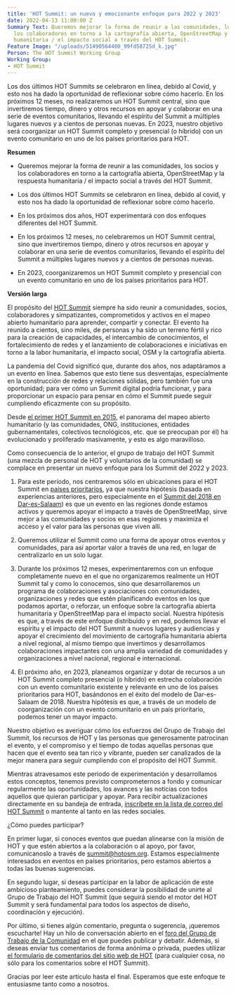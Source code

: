 ```yaml
---
title: 'HOT Summit: un nuevo y emocionante enfoque para 2022 y 2023'
date: 2022-04-13 11:00:00 Z
Summary Text: Queremos mejorar la forma de reunir a las comunidades, los socios y
  los colaboradores en torno a la cartografía abierta, OpenStreetMap y la respuesta
  humanitaria / el impacto social a través del HOT Summit.
Feature Image: "/uploads/51490564400_99fd58725d_k.jpg"
Person: The HOT Summit Working Group
Working Group:
- HOT Summit
---
```


Los dos últimos HOT Summits se celebraron en línea, debido al Covid, y esto nos ha dado la oportunidad de reflexionar sobre cómo hacerlo. En los próximos 12 meses, no realizaremos un HOT Summit central, sino que invertiremos tiempo, dinero y otros recursos en apoyar y colaborar en una serie de eventos comunitarios, llevando el espíritu del Summit a múltiples lugares nuevos y a cientos de personas nuevas. En 2023, nuestro objetivo será coorganizar un HOT Summit completo y presencial (o híbrido) con un evento comunitario en uno de los países prioritarios para HOT.

**Resumen**

* Queremos mejorar la forma de reunir a las comunidades, los socios y los colaboradores en torno a la cartografía abierta, OpenStreetMap y la respuesta humanitaria / el impacto social a través del HOT Summit.

* Los dos últimos HOT Summits se celebraron en línea, debido al covid, y esto nos ha dado la oportunidad de reflexionar sobre cómo hacerlo.

* En los próximos dos años, HOT experimentará con dos enfoques diferentes del HOT Summit.

* En los próximos 12 meses, no celebraremos un HOT Summit central, sino que invertiremos tiempo, dinero y otros recursos en apoyar y colaborar en una serie de eventos comunitarios, llevando el espíritu del Summit a múltiples lugares nuevos y a cientos de personas nuevas.

* En 2023, coorganizaremos un HOT Summit completo y presencial con un evento comunitario en uno de los países prioritarios para HOT.

**Versión larga**

El propósito del [HOT Summit](https://summit.hotosm.org/) siempre ha sido reunir a comunidades, socios, colaboradores y simpatizantes, comprometidos y activos en el mapeo abierto humanitario para aprender, compartir y conectar. El evento ha reunido a cientos, sino miles, de personas y ha sido un terreno fértil y rico para la creación de capacidades, el intercambio de conocimientos, el fortalecimiento de redes y el lanzamiento de colaboraciones e iniciativas en torno a la labor humanitaria, el impacto social, OSM y la cartografía abierta.

La pandemia del Covid significó que, durante dos años, nos adaptáramos a un evento en línea. Sabemos que esto tiene sus desventajas, especialmente en la construcción de redes y relaciones sólidas, pero también fue una oportunidad; para ver cómo un Summit digital podría funcionar, y para proporcionar un espacio para pensar en cómo el Summit puede seguir cumpliendo eficazmente con su propósito.

Desde [el primer HOT Summit en 2015](http://summit2015.hotosm.org/), el panorama del mapeo abierto humanitario (y las comunidades, ONG, instituciones, entidades gubernamentales, colectivos tecnológicos, etc. que se preocupan por él) ha evolucionado y proliferado masivamente, y esto es algo maravilloso.

Como consecuencia de lo anterior, el grupo de trabajo del HOT Summit (una mezcla de personal de HOT y voluntarios de la comunidad) se complace en presentar un nuevo enfoque para los Summit del 2022 y 2023.

1. Para este período, nos centraremos sólo en ubicaciones para el HOT Summit en [países prioritarios](https://wiki.openstreetmap.org/wiki/Humanitarian_OSM_Team/Priority_countries), ya que nuestra hipótesis (basada en experiencias anteriores, pero especialmente en el [Summit del 2018 en Dar-es-Salaam](http://summit2018.hotosm.org/)) es que un evento en las regiones donde estamos activos y queremos apoyar el impacto a través de OpenStreetMap, sirve mejor a las comunidades y socios en esas regiones y maximiza el acceso y el valor para las personas que viven allí.

2. Queremos utilizar el Summit como una forma de apoyar otros eventos y comunidades, para así aportar valor a través de una red, en lugar de centralizarlo en un solo lugar.

3. Durante los próximos 12 meses, experimentaremos con un enfoque completamente nuevo en el que no organizaremos realmente un HOT Summit tal y como lo conocemos, sino que desarrollaremos un programa de colaboraciones y asociaciones con comunidades, organizaciones y redes que estén planificando eventos en los que podamos aportar, o reforzar, un enfoque sobre la cartografía abierta humanitaria y OpenStreetMap para el impacto social. Nuestra hipótesis es que, a través de este enfoque distribuido y en red, podemos llevar el espíritu y el impacto del HOT Summit a nuevos lugares y audiencias y apoyar el crecimiento del movimiento de cartografía humanitaria abierta a nivel regional, al mismo tiempo que invertimos y desarrollamos colaboraciones impactantes con una amplia variedad de comunidades y organizaciones a nivel nacional, regional e internacional.

4. El próximo año, en 2023, planeamos organizar y dotar de recursos a un HOT Summit completo presencial (o híbrido) en estrecha colaboración con un evento comunitario existente y relevante en uno de los países prioritarios para HOT, basándonos en el éxito del modelo de Dar-es-Salaam de 2018. Nuestra hipótesis es que, a través de un modelo de coorganización con un evento comunitario en un país prioritario, podemos tener un mayor impacto.

Nuestro objetivo es averiguar cómo los esfuerzos del Grupo de Trabajo del Summit, los recursos de HOT y las personas que generosamente patrocinan el evento, y el compromiso y el tiempo de todas aquellas personas que hacen que el evento sea tan rico y vibrante, pueden ser canalizados de la mejor manera para seguir cumpliendo con el propósito del HOT Summit.

Mientras atravesamos este periodo de experimentación y desarrollamos estos conceptos, tenemos previsto comprometernos a fondo y comunicar regularmente las oportunidades, los avances y las noticias con todos aquellos que quieran participar y apoyar. Para recibir actualizaciones directamente en su bandeja de entrada, [inscríbete en la lista de correo del HOT Summit](http://eepurl.com/hZb44r) o mantente al tanto en las redes sociales.

¿Cómo puedes participar?

En primer lugar, si conoces eventos que puedan alinearse con la misión de HOT y que estén abiertos a la colaboración o al apoyo, por favor, comunícanoslo a través de [summit@hotosm.org](mailto:summit@hotosm.org). Estamos especialmente interesados en eventos en países prioritarios, pero estamos abiertos a todas las buenas sugerencias.

En segundo lugar, si deseas participar en la labor de aplicación de este ambicioso planteamiento, puedes considerar la posibilidad de unirte al Grupo de Trabajo del HOT Summit (que seguirá siendo el motor del HOT Summit y será fundamental para todos los aspectos de diseño, coordinación y ejecución).

Por último, si tienes algún comentario, pregunta o sugerencia, ¡queremos escucharte! Hay un hilo de conversación abierto en el [foro del Grupo de Trabajo de la Comunidad](https://loomio.hotosm.org/s/aFxjmA5Z) en el que puedes publicar y debatir. Además, si deseas enviar tus comentarios de forma anónima o privada, puedes utilizar [el formulario de comentarios del sitio web de HOT](https://www.hotosm.org/feedback) (para cualquier cosa, no sólo para los comentarios sobre el HOT Summit).

Gracias por leer este artículo hasta el final. Esperamos que este enfoque te entusiasme tanto como a nosotros.